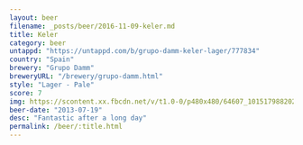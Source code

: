 ```yaml
---
layout: beer
filename: _posts/beer/2016-11-09-keler.md
title: Keler
category: beer
untappd: "https://untappd.com/b/grupo-damm-keler-lager/777834"
country: "Spain"
brewery: "Grupo Damm"
breweryURL: "/brewery/grupo-damm.html"
style: "Lager - Pale"
score: 7
img: https://scontent.xx.fbcdn.net/v/t1.0-0/p480x480/64607_10151798820233745_1697119288_n.jpg?oh=b03ad2c54f5c95433839769263580b42&oe=59C5D1CF
beer-date: "2013-07-19"
desc: "Fantastic after a long day"
permalink: /beer/:title.html
---
```

